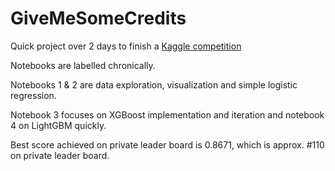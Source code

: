 # GiveMeSomeCredits

Quick project over 2 days to finish a [Kaggle competition](https://www.kaggle.com/c/GiveMeSomeCredit)

Notebooks are labelled chronically.

Notebooks 1 & 2 are data exploration, visualization and simple logistic regression.

Notebook 3 focuses on XGBoost implementation and iteration and notebook 4 on LightGBM quickly.

Best score achieved on private leader board is 0.8671, which is approx. #110 on private leader board.
